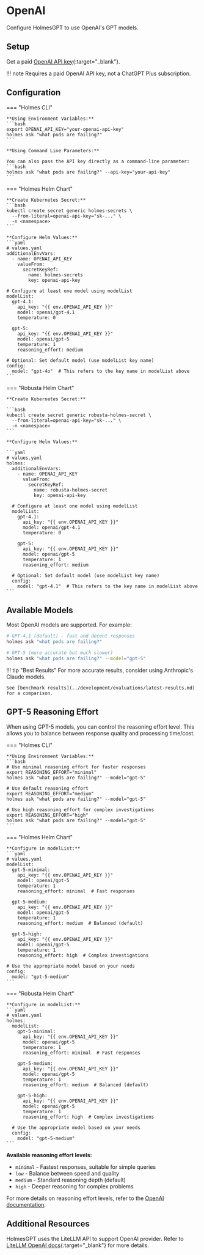 # OpenAI

Configure HolmesGPT to use OpenAI's GPT models.

## Setup

Get a paid [OpenAI API key](https://help.openai.com/en/articles/4936850-where-do-i-find-my-openai-api-key){:target="_blank"}.

!!! note
    Requires a paid OpenAI API key, not a ChatGPT Plus subscription.

## Configuration

=== "Holmes CLI"

    **Using Environment Variables:**
    ```bash
    export OPENAI_API_KEY="your-openai-api-key"
    holmes ask "what pods are failing?"
    ```

    **Using Command Line Parameters:**

    You can also pass the API key directly as a command-line parameter:
    ```bash
    holmes ask "what pods are failing?" --api-key="your-api-key"
    ```

=== "Holmes Helm Chart"

    **Create Kubernetes Secret:**
    ```bash
    kubectl create secret generic holmes-secrets \
      --from-literal=openai-api-key="sk-..." \
      -n <namespace>
    ```

    **Configure Helm Values:**
    ```yaml
    # values.yaml
    additionalEnvVars:
      - name: OPENAI_API_KEY
        valueFrom:
          secretKeyRef:
            name: holmes-secrets
            key: openai-api-key

    # Configure at least one model using modelList
    modelList:
      gpt-4.1:
        api_key: "{{ env.OPENAI_API_KEY }}"
        model: openai/gpt-4.1
        temperature: 0

      gpt-5:
        api_key: "{{ env.OPENAI_API_KEY }}"
        model: openai/gpt-5
        temperature: 1
        reasoning_effort: medium

    # Optional: Set default model (use modelList key name)
    config:
      model: "gpt-4o"  # This refers to the key name in modelList above
    ```

=== "Robusta Helm Chart"

    **Create Kubernetes Secret:**

    ```bash
    kubectl create secret generic robusta-holmes-secret \
      --from-literal=openai-api-key="sk-..." \
      -n <namespace>
    ```

    **Configure Helm Values:**

    ```yaml
    # values.yaml
    holmes:
      additionalEnvVars:
        - name: OPENAI_API_KEY
          valueFrom:
            secretKeyRef:
              name: robusta-holmes-secret
              key: openai-api-key

      # Configure at least one model using modelList
      modelList:
        gpt-4.1:
          api_key: "{{ env.OPENAI_API_KEY }}"
          model: openai/gpt-4.1
          temperature: 0

        gpt-5:
          api_key: "{{ env.OPENAI_API_KEY }}"
          model: openai/gpt-5
          temperature: 1
          reasoning_effort: medium

      # Optional: Set default model (use modelList key name)
      config:
        model: "gpt-4.1"  # This refers to the key name in modelList above
    ```

## Available Models

Most OpenAI models are supported. For example:

```bash
# GPT-4.1 (default) - fast and decent responses
holmes ask "what pods are failing?"

# GPT-5 (more accurate but much slower)
holmes ask "what pods are failing?" --model="gpt-5"
```

!!! tip "Best Results"
    For more accurate results, consider using Anthropic's Claude models.

    See [benchmark results](../development/evaluations/latest-results.md) for a comparison.

## GPT-5 Reasoning Effort

When using GPT-5 models, you can control the reasoning effort level. This allows you to balance between response quality and processing time/cost.

=== "Holmes CLI"

    **Using Environment Variables:**
    ```bash
    # Use minimal reasoning effort for faster responses
    export REASONING_EFFORT="minimal"
    holmes ask "what pods are failing?" --model="gpt-5"

    # Use default reasoning effort
    export REASONING_EFFORT="medium"
    holmes ask "what pods are failing?" --model="gpt-5"

    # Use high reasoning effort for complex investigations
    export REASONING_EFFORT="high"
    holmes ask "what pods are failing?" --model="gpt-5"
    ```

=== "Holmes Helm Chart"

    **Configure in modelList:**
    ```yaml
    # values.yaml
    modelList:
      gpt-5-minimal:
        api_key: "{{ env.OPENAI_API_KEY }}"
        model: openai/gpt-5
        temperature: 1
        reasoning_effort: minimal  # Fast responses

      gpt-5-medium:
        api_key: "{{ env.OPENAI_API_KEY }}"
        model: openai/gpt-5
        temperature: 1
        reasoning_effort: medium  # Balanced (default)

      gpt-5-high:
        api_key: "{{ env.OPENAI_API_KEY }}"
        model: openai/gpt-5
        temperature: 1
        reasoning_effort: high  # Complex investigations

    # Use the appropriate model based on your needs
    config:
      model: "gpt-5-medium"
    ```

=== "Robusta Helm Chart"

    **Configure in modelList:**
    ```yaml
    # values.yaml
    holmes:
      modelList:
        gpt-5-minimal:
          api_key: "{{ env.OPENAI_API_KEY }}"
          model: openai/gpt-5
          temperature: 1
          reasoning_effort: minimal  # Fast responses

        gpt-5-medium:
          api_key: "{{ env.OPENAI_API_KEY }}"
          model: openai/gpt-5
          temperature: 1
          reasoning_effort: medium  # Balanced (default)

        gpt-5-high:
          api_key: "{{ env.OPENAI_API_KEY }}"
          model: openai/gpt-5
          temperature: 1
          reasoning_effort: high  # Complex investigations

      # Use the appropriate model based on your needs
      config:
        model: "gpt-5-medium"
    ```

**Available reasoning effort levels:**

- `minimal` - Fastest responses, suitable for simple queries
- `low` - Balance between speed and quality
- `medium` - Standard reasoning depth (default)
- `high` - Deeper reasoning for complex problems

For more details on reasoning effort levels, refer to the [OpenAI documentation](https://platform.openai.com/docs/).

## Additional Resources

HolmesGPT uses the LiteLLM API to support OpenAI provider. Refer to [LiteLLM OpenAI docs](https://litellm.vercel.app/docs/providers/openai){:target="_blank"} for more details.
